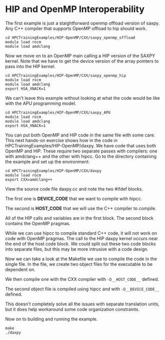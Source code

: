 # HIP and OpenMP Interoperability

The first example is just a staightforward openmp offload version
of saxpy. Any C++ compiler that supports OpenMP offload to hip should
work.

```
cd HPCTrainingExamples/HIP-OpenMP/CXX/saxpy_openmp_offload
module load rocm
module load amdclang
```

Now we move on to an OpenMP main calling a HIP version of the SAXPY
kernel. Note that we have to get the device version of the array
pointers to pass into the HIP kernel.

```
cd HPCTrainingExamples/HIP-OpenMP/CXX/saxpy_openmp_hip
module load rocm
module load amdclang
export HSA_XNACK=1
```

We can't leave this example without looking at what the code would
be like with the APU programming model.

```
cd HPCTrainingExamples/HIP-OpenMP/CXX/saxpy_APU
module load rocm
module load amdclang
export HSA_XNACK=1
```

You can put both OpenMP and HIP code in the same file with some care.
This next hands-on exercise shows how in the code in
HPCTrainingExamples/HIP-OpenMP/daxpy. We have code that uses both OpenMP
and HIP. These require two separate passes with compilers: one with
amdclang++ and the other with hipcc. Go to the directory containing the
example and set up the environment:

```
cd HPCTrainingExamples/HIP-OpenMP/CXX/daxpy
module load rocm
export CXX=amdclang++
```
View the source code file daxpy.cc and note the two #ifdef blocks.

 The first one is __DEVICE_CODE__ that we want to compile with hipcc.

 The second is __HOST_CODE__ that we will use the C++ compiler to compile.

 All of the HIP calls and variables are in the first block. The second block contains the OpenMP pragmas.

 While we can use hipcc to compile standard C++ code, it will not work on code with OpenMP pragmas. The call to the HIP daxpy kernel occurs near the end of the host code block. We could split out these two code blocks into separate files, but this may be more intrusive with a code design.

Now we can take a look at the Makefile we use to compile the code in the single file. In the file, we create two object files for the executable to be dependent on.

 We then compile one with the CXX compiler with `-D__HOST_CODE__` defined.

 The second object file is compiled using hipcc and with `-D__DEVICE_CODE__` defined.

 This doesn't completely solve all the issues with separate translation units, but it does help workaround some code organization constraints.

Now on to building and running the example.

```
make
./daxpy
```

